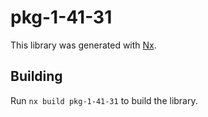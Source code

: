 # pkg-1-41-31

This library was generated with [Nx](https://nx.dev).

## Building

Run `nx build pkg-1-41-31` to build the library.
